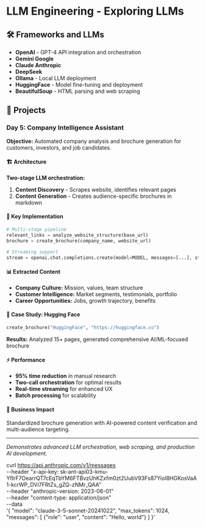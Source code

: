 # LLM Engineering - Exploring LLMs

## 🛠️ Frameworks and LLMs
- **OpenAI** - GPT-4 API integration and orchestration
- **Gemini Google**
- **Claude Anthropic**
- **DeepSeek**
- **Ollama** - Local LLM deployment
- **HuggingFace** - Model fine-tuning and deployment
- **BeautifulSoup** - HTML parsing and web scraping

## 📁 Projects

### Day 5: Company Intelligence Assistant

**Objective:** Automated company analysis and brochure generation for customers, investors, and job candidates.

#### 🏗️ Architecture
**Two-stage LLM orchestration:**
1. **Content Discovery** - Scrapes website, identifies relevant pages
2. **Content Generation** - Creates audience-specific brochures in markdown

#### 🔧 Key Implementation
```python
# Multi-stage pipeline
relevant_links = analyze_website_structure(base_url)
brochure = create_brochure(company_name, website_url)

# Streaming support
stream = openai.chat.completions.create(model=MODEL, messages=[...], stream=True)
```

#### 📊 Extracted Content
- **Company Culture:** Mission, values, team structure
- **Customer Intelligence:** Market segments, testimonials, portfolio
- **Career Opportunities:** Jobs, growth trajectory, benefits

#### 🎯 Case Study: Hugging Face
```python
create_brochure("HuggingFace", "https://huggingface.co")
```
**Results:** Analyzed 15+ pages, generated comprehensive AI/ML-focused brochure

#### ⚡ Performance
- **95% time reduction** in manual research
- **Two-call orchestration** for optimal results
- **Real-time streaming** for enhanced UX
- **Batch processing** for scalability

#### 🚀 Business Impact
Standardized brochure generation with AI-powered content verification and multi-audience targeting.

---

*Demonstrates advanced LLM orchestration, web scraping, and production AI development.*

curl https://api.anthropic.com/v1/messages \
        --header "x-api-key: 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" \
        --header "anthropic-version: 2023-06-01" \
        --header "content-type: application/json" \
        --data \
    '{
        "model": "claude-3-5-sonnet-20241022",
        "max_tokens": 1024,
        "messages": [
            {"role": "user", "content": "Hello, world"}
        ]
    }'